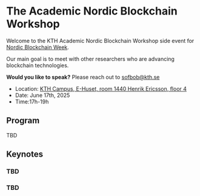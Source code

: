 <meta name="og:description" content="KTH hosts the Academic Nordic Blockchain Workshop side event for Nordic Blockchain Week. Check out our link to know more!">
<meta property="og:url" content="https://chains.proj.kth.se/academic-nordic-blockchain-workshop-1">
<meta property="og:image" content="https://avatars.githubusercontent.com/u/104410944?s=200&v=4">

# The Academic Nordic Blockchain Workshop

Welcome to the KTH Academic Nordic Blockchain Workshop side event for [Nordic Blockchain Week](https://www.nordicblockchain.com/conference-2025).

Our main goal is to meet with other researchers who are advancing blockchain technologies. 

**Would you like to speak?** Please reach out to sofbob@kth.se


* Location: [KTH Campus, E-Huset, room 1440 Henrik Ericsson, floor 4](https://www.kth.se/places/room/id/e6d61e30-d6c4-48e4-b6d4-4ee5ed784ff5)
* Date: June 17th, 2025
* Time:17h-19h

## Program

TBD

## Keynotes

### TBD

### TBD

